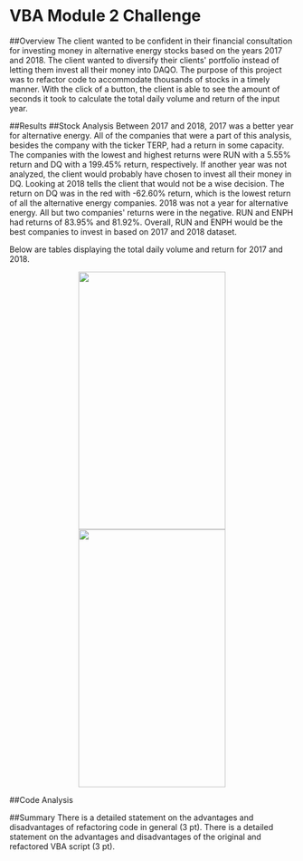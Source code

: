 # VBA Module 2 Challenge
##Overview
The client wanted to be confident in their financial consultation for investing money in alternative energy stocks based on the years 2017 and 2018. The client wanted to diversify their clients' portfolio instead of letting them invest all their money into DAQO. The purpose of this project was to refactor code to accommodate thousands of stocks in a timely manner. With the click of a button, the client is able to see the amount of seconds it took to calculate the total daily volume and return of the input year.  

##Results
##Stock Analysis
Between 2017 and 2018, 2017 was a better year for alternative energy. All of the companies that were a part of this analysis, besides the company with the ticker TERP, had a return in some capacity. The companies with the lowest and highest returns were RUN with a 5.55% return and DQ with a 199.45% return, respectively. If another year was not analyzed, the client would probably have chosen to invest all their money in DQ. Looking at 2018 tells the client that would not be a wise decision. The return on DQ was in the red with -62.60% return, which is the lowest return of all the alternative energy companies. 2018 was not a year for alternative energy. All but two companies' returns were in the negative. RUN and ENPH had returns of 83.95% and 81.92%. Overall, RUN and ENPH would be the best companies to invest in based on 2017 and 2018 dataset. 

Below are tables displaying the total daily volume and return for 2017 and 2018.


<p align="center">
  <img src="https://user-images.githubusercontent.com/98570777/162654899-a0f6c526-df8b-45be-8b38-b95c7703a8ff.png" width="260" height="455">
  <img src="https://user-images.githubusercontent.com/98570777/162654928-0fc274c9-1ef6-4890-8ec9-fb7cce4b1442.png" width="260" height="455">
 </p>

##Code Analysis


##Summary
There is a detailed statement on the advantages and disadvantages of refactoring code in general (3 pt).
There is a detailed statement on the advantages and disadvantages of the original and refactored VBA script (3 pt).

